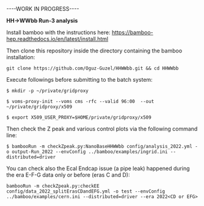 ----WORK IN PROGRESS----

**HH->WWbb Run-3 analysis**

Install bamboo with the instructions here: https://bamboo-hep.readthedocs.io/en/latest/install.html

Then clone this repository inside the directory containing the bamboo installation:

`git clone https://github.com/Oguz-Guzel/HHWWbb.git && cd HHWWbb`

Execute followings before submitting to the batch system:

`$ mkdir -p ~/private/gridproxy`

`$ voms-proxy-init --voms cms -rfc --valid 96:00  --out ~/private/gridproxy/x509`

`$ export X509_USER_PROXY=$HOME/private/gridproxy/x509`

Then check the Z peak and various control plots via the following command line:

`$ bambooRun -m checkZpeak.py:NanoBaseHHWWbb config/analysis_2022.yml -o output-Run_2022 --envConfig ../bamboo/examples/ingrid.ini --distributed=driver `

You can check also the Ecal Endcap issue (a pipe leak) happened during the era E-F-G data only or before (eras C and D):

`bambooRun -m checkZpeak.py:checkEE config/data_2022_splitErasCDandEFG.yml -o test --envConfig ../bamboo/examples/cern.ini --distributed=driver --era 2022<CD or EFG>`
